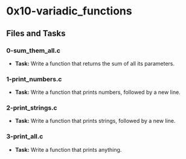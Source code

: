 # 0x10-variadic_functions

## Files and Tasks

### 0-sum_them_all.c
- **Task:** Write a function that returns the sum of all its parameters.

### 1-print_numbers.c
- **Task:** Write a function that prints numbers, followed by a new line.

### 2-print_strings.c
- **Task:** Write a function that prints strings, followed by a new line.

### 3-print_all.c
- **Task:** Write a function that prints anything.

